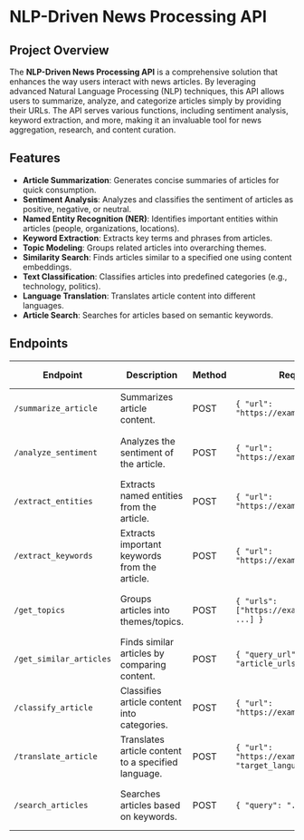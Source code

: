 # NLP-Driven News Processing API

## Project Overview

The **NLP-Driven News Processing API** is a comprehensive solution that enhances the way users interact with news articles. By leveraging advanced Natural Language Processing (NLP) techniques, this API allows users to summarize, analyze, and categorize articles simply by providing their URLs. The API serves various functions, including sentiment analysis, keyword extraction, and more, making it an invaluable tool for news aggregation, research, and content curation.

## Features

- **Article Summarization**: Generates concise summaries of articles for quick consumption.
- **Sentiment Analysis**: Analyzes and classifies the sentiment of articles as positive, negative, or neutral.
- **Named Entity Recognition (NER)**: Identifies important entities within articles (people, organizations, locations).
- **Keyword Extraction**: Extracts key terms and phrases from articles.
- **Topic Modeling**: Groups related articles into overarching themes.
- **Similarity Search**: Finds articles similar to a specified one using content embeddings.
- **Text Classification**: Classifies articles into predefined categories (e.g., technology, politics).
- **Language Translation**: Translates article content into different languages.
- **Article Search**: Searches for articles based on semantic keywords.

## Endpoints

| **Endpoint**                 | **Description**                                             | **Method** | **Request Body**                                                   | **Response**                                                            | **NLP Techniques**                          |
|------------------------------|-------------------------------------------------------------|------------|--------------------------------------------------------------------|------------------------------------------------------------------------|----------------------------------------------|
| `/summarize_article`         | Summarizes article content.                                | POST       | `{ "url": "https://example.com/article" }`                       | `{ "title": "...", "summary": "...", "source_url": "..." }`          | Summarization                               |
| `/analyze_sentiment`         | Analyzes the sentiment of the article.                    | POST       | `{ "url": "https://example.com/article" }`                       | `{ "title": "...", "sentiment": "...", "confidence": "...", "source_url": "..." }` | Sentiment Analysis                          |
| `/extract_entities`          | Extracts named entities from the article.                 | POST       | `{ "url": "https://example.com/article" }`                       | `{ "title": "...", "entities": [ ... ], "source_url": "..." }`       | Named Entity Recognition (NER)              |
| `/extract_keywords`          | Extracts important keywords from the article.             | POST       | `{ "url": "https://example.com/article" }`                       | `{ "title": "...", "keywords": [ ... ], "source_url": "..." }`       | Keyword Extraction (TF-IDF, RAKE)           |
| `/get_topics`                | Groups articles into themes/topics.                       | POST       | `{ "urls": ["https://example.com/article1", ...] }`             | `{ "topics": [ ... ] }`                                                | Topic Modeling (LDA, Embeddings)            |
| `/get_similar_articles`      | Finds similar articles by comparing content.              | POST       | `{ "query_url": "...", "article_urls": [ ... ] }`              | `{ "query_article": "...", "similar_articles": [ ... ] }`            | Text Embeddings, Similarity Search          |
| `/classify_article`          | Classifies article content into categories.               | POST       | `{ "url": "https://example.com/article" }`                       | `{ "title": "...", "category": "...", "source_url": "..." }`         | Text Classification                         |
| `/translate_article`         | Translates article content to a specified language.       | POST       | `{ "url": "https://example.com/article", "target_language": "es" }` | `{ "title": "...", "original_text": "...", "translated_text": "..." }` | Language Translation                        |
| `/search_articles`           | Searches articles based on keywords.                       | POST       | `{ "query": "..." }`                                             | `{ "matching_articles": [ ... ] }`                                    | Semantic Search, Keyword Search             |
